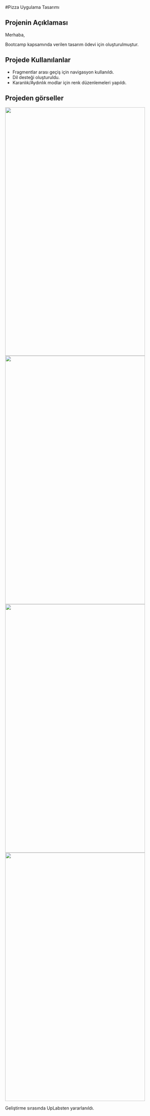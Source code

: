 #Pizza Uygulama Tasarımı

## Projenin Açıklaması
Merhaba,

Bootcamp kapsamında verilen tasarım ödevi için oluşturulmuştur. 

## Projede Kullanılanlar
- Fragmentlar arası geçiş için navigasyon kullanıldı.
- Dil desteği oluşturuldu.
- Karanlık/Aydınlık modlar için renk düzenlemeleri yapıldı.

## Projeden görseller

<img src="https://github.com/OzcanFatihCan/PizzaDesignApplication/assets/93872480/4e12298a-7712-46d9-82ba-2a665ff100c5" height="800" width="450">
<img src="https://github.com/OzcanFatihCan/PizzaDesignApplication/assets/93872480/424640f6-5d8b-49a7-9d30-b96896c415ff" height="800" width="450">
<img src="https://github.com/OzcanFatihCan/PizzaDesignApplication/assets/93872480/ea0e26ad-7d9b-4ca5-9be4-700b3735fc60" height="800" width="450">
<img src="https://github.com/OzcanFatihCan/PizzaDesignApplication/assets/93872480/dd15ec64-5a11-4b7d-95fe-91bb230de74a" height="800" width="450">


Geliştirme sırasında UpLabsten yararlanıldı.

